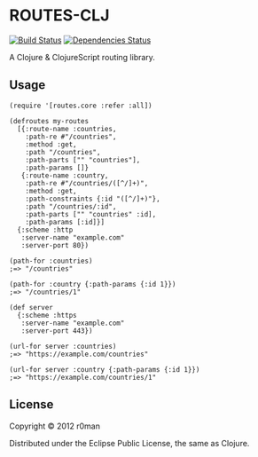 # ROUTES-CLJ
  [![Build Status](https://travis-ci.org/r0man/routes-clj.png)](https://travis-ci.org/r0man/routes-clj)
  [![Dependencies Status](http://jarkeeper.com/r0man/routes-clj/status.png)](http://jarkeeper.com/r0man/routes-clj)

A Clojure & ClojureScript routing library.

## Usage

```
(require '[routes.core :refer :all])

(defroutes my-routes
  [{:route-name :countries,
    :path-re #"/countries",
    :method :get,
    :path "/countries",
    :path-parts ["" "countries"],
    :path-params []}
   {:route-name :country,
    :path-re #"/countries/([^/]+)",
    :method :get,
    :path-constraints {:id "([^/]+)"},
    :path "/countries/:id",
    :path-parts ["" "countries" :id],
    :path-params [:id]}]
  {:scheme :http
   :server-name "example.com"
   :server-port 80})

(path-for :countries)
;=> "/countries"

(path-for :country {:path-params {:id 1}})
;=> "/countries/1"

(def server
  {:scheme :https
   :server-name "example.com"
   :server-port 443})

(url-for server :countries)
;=> "https://example.com/countries"

(url-for server :country {:path-params {:id 1}})
;=> "https://example.com/countries/1"
```

## License

Copyright © 2012 r0man

Distributed under the Eclipse Public License, the same as Clojure.
